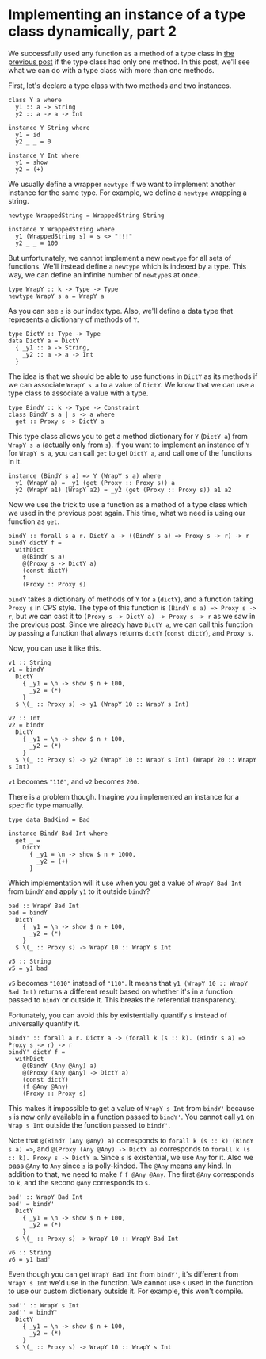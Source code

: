 # Implementing an instance of a type class dynamically, part 2

We successfully used any function as a method of a type class in [the previous post](../4/reflection1.html) if the type class had only one method. In this post, we'll see what we can do with a type class with more than one methods.

First, let's declare a type class with two methods and two instances.

```
class Y a where
  y1 :: a -> String
  y2 :: a -> a -> Int

instance Y String where
  y1 = id
  y2 _ _ = 0

instance Y Int where
  y1 = show
  y2 = (+)
```

We usually define a wrapper `newtype` if we want to implement another instance for the same type. For example, we define a `newtype` wrapping a string.

```
newtype WrappedString = WrappedString String

instance Y WrappedString where
  y1 (WrappedString s) = s <> "!!!"
  y2 _ _ = 100
```

But unfortunately, we cannot implement a new `newtype` for all sets of functions. We'll instead define a `newtype` which is indexed by a type. This way, we can define an infinite number of `newtype`s at once.

```
type WrapY :: k -> Type -> Type
newtype WrapY s a = WrapY a
```

As you can see `s` is our index type. Also, we'll define a data type that represents a dictionary of methods of `Y`.

```
type DictY :: Type -> Type
data DictY a = DictY
  { _y1 :: a -> String,
    _y2 :: a -> a -> Int
  }
```

The idea is that we should be able to use functions in `DictY` as its methods if we can associate `WrapY s a` to a value of `DictY`. We know that we can use a type class to associate a value with a type.

```
type BindY :: k -> Type -> Constraint
class BindY s a | s -> a where
  get :: Proxy s -> DictY a
```

This type class allows you to get a method dictionary for `Y` (`DictY a`) from `WrapY s a` (actually only from `s`). If you want to implement an instance of `Y` for `WrapY s a`, you can call `get` to get `DictY a`, and call one of the functions in it.

```
instance (BindY s a) => Y (WrapY s a) where
  y1 (WrapY a) = _y1 (get (Proxy :: Proxy s)) a
  y2 (WrapY a1) (WrapY a2) = _y2 (get (Proxy :: Proxy s)) a1 a2
```

Now we use the trick to use a function as a method of a type class which we used in the previous post again. This time, what we need is using our function as `get`.

```
bindY :: forall s a r. DictY a -> ((BindY s a) => Proxy s -> r) -> r
bindY dictY f =
  withDict
    @(BindY s a)
    @(Proxy s -> DictY a)
    (const dictY)
    f
    (Proxy :: Proxy s)
```

`bindY` takes a dictionary of methods of `Y` for `a` (`dictY`), and a function taking `Proxy s` in CPS style. The type of this function is `(BindY s a) => Proxy s -> r`, but we can cast it to `(Proxy s -> DictY a) -> Proxy s -> r` as we saw in the previous post. Since we already have `DictY a`, we can call this function by passing a function that always returns `dictY` (`const dictY`), and `Proxy s`.

Now, you can use it like this.

```
v1 :: String
v1 = bindY
  DictY
    { _y1 = \n -> show $ n + 100,
      _y2 = (*)
    }
  $ \(_ :: Proxy s) -> y1 (WrapY 10 :: WrapY s Int)

v2 :: Int
v2 = bindY
  DictY
    { _y1 = \n -> show $ n + 100,
      _y2 = (*)
    }
  $ \(_ :: Proxy s) -> y2 (WrapY 10 :: WrapY s Int) (WrapY 20 :: WrapY s Int)
```

`v1` becomes `"110"`, and `v2` becomes `200`.

There is a problem though. Imagine you implemented an instance for a specific type manually.

```
type data BadKind = Bad

instance BindY Bad Int where
  get _ =
    DictY
      { _y1 = \n -> show $ n + 1000,
        _y2 = (+)
      }
```

Which implementation will it use when you get a value of `WrapY Bad Int` from `bindY` and apply `y1` to it outside `bindY`?

```
bad :: WrapY Bad Int
bad = bindY
  DictY
    { _y1 = \n -> show $ n + 100,
      _y2 = (*)
    }
  $ \(_ :: Proxy s) -> WrapY 10 :: WrapY s Int

v5 :: String
v5 = y1 bad
```

`v5` becomes `"1010"` instead of `"110"`. It means that `y1 (WrapY 10 :: WrapY Bad Int)` returns a different result based on whether it's in a function passed to `bindY` or outside it. This breaks the referential transparency.

Fortunately, you can avoid this by existentially quantify `s` instead of universally quantify it.

```
bindY' :: forall a r. DictY a -> (forall k (s :: k). (BindY s a) => Proxy s -> r) -> r
bindY' dictY f =
  withDict
    @(BindY (Any @Any) a)
    @(Proxy (Any @Any) -> DictY a)
    (const dictY)
    (f @Any @Any)
    (Proxy :: Proxy s)
```

This makes it impossible to get a value of `WrapY s Int` from `bindY'` because `s` is now only available in a function passed to `bindY'`. You cannot call `y1` on `Wrap s Int` outside the function passed to `bindY'`.

Note that `@(BindY (Any @Any) a)` corresponds to `forall k (s :: k) (BindY s a) =>`, and `@(Proxy (Any @Any) -> DictY a)` corresponds to `forall k (s :: k). Proxy s -> DictY a`. Since `s` is existential, we use `Any` for it. Also we pass `@Any` to `Any` since `s` is polly-kinded. The `@Any` means any kind. In addition to that, we need to make `f` `f @Any @Any`. The first `@Any` corresponds to `k`, and the second `@Any` corresponds to `s`.

```
bad' :: WrapY Bad Int
bad' = bindY'
  DictY
    { _y1 = \n -> show $ n + 100,
      _y2 = (*)
    }
  $ \(_ :: Proxy s) -> WrapY 10 :: WrapY Bad Int

v6 :: String
v6 = y1 bad'
```

Even though you can get `WrapY Bad Int` from `bindY'`, it's different from `WrapY s Int` we'd use in the function. We cannot use `s` used in the function to use our custom dictionary outside it. For example, this won't compile.

```
bad'' :: WrapY s Int
bad'' = bindY'
  DictY
    { _y1 = \n -> show $ n + 100,
      _y2 = (*)
    }
  $ \(_ :: Proxy s) -> WrapY 10 :: WrapY s Int
```
